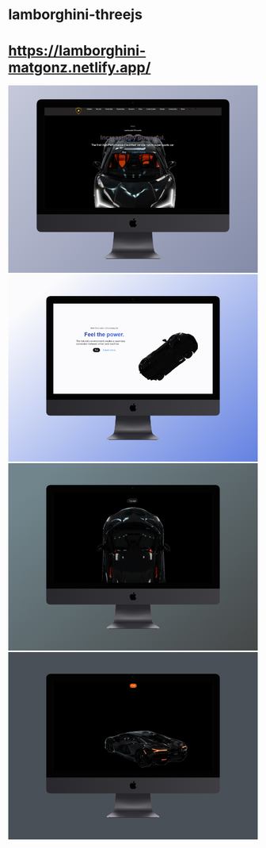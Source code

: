 # lamborghini-threejs
# https://lamborghini-matgonz.netlify.app/

![](https://github.com/matgonzalezv/lamborghini-threejs/blob/main/image1.png?raw=true)
![](https://github.com/matgonzalezv/lamborghini-threejs/blob/main/image2.png?raw=true)
![](https://github.com/matgonzalezv/lamborghini-threejs/blob/main/image3.png?raw=true)
![](https://github.com/matgonzalezv/lamborghini-threejs/blob/main/image4.png?raw=true)
